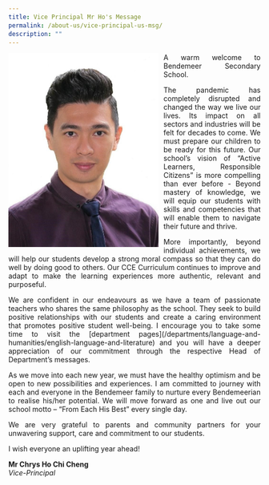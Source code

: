 ```yaml
---
title: Vice Principal Mr Ho's Message
permalink: /about-us/vice-principal-us-msg/
description: ""
---
```

<p style="float:left; margin: 0 10px 0px 0">
<img src="/images/Aboutus/VP1.jpg" alt="Vice-Principal Ho" style="width:300px" /></p>

<p style="text-align:justify">
A warm welcome to Bendemeer Secondary School.</p>
<p style="text-align:justify">
The pandemic has completely disrupted and changed the way we live our lives. Its impact on all sectors and industries will be felt for decades to come. We must prepare our children to be ready for this future. Our school’s vision of “Active Learners, Responsible Citizens” is more compelling than ever before - Beyond mastery of knowledge, we will equip our students with skills and competencies that will enable them to navigate their future and thrive.  </p>


<p style="text-align:justify">
More importantly, beyond individual achievements, we will help our students develop a strong moral compass so that they can do well by doing good to others. Our CCE Curriculum continues to improve and adapt to make the learning experiences more authentic, relevant and purposeful.</p>


<p style="text-align:justify">
We are confident in our endeavours as we have a team of passionate teachers who shares the same philosophy as the school. They seek to build positive relationships with our students and create a caring environment that promotes positive student well-being. I encourage you to take some time to visit the [department pages](/departments/language-and-humanities/english-language-and-literature) and you will have a deeper appreciation of our commitment through the respective Head of Department’s messages.</p>


<p style="text-align:justify">
As we move into each new year, we must have the healthy optimism and be open to new possibilities and experiences. I am committed to journey with each and everyone in the Bendemeer family to nurture every Bendemeerian to realise his/her potential. We will move forward as one and live out our school motto – “From Each His Best” every single day.</p>


<p style="text-align:justify">
We are very grateful to parents and community partners for your unwavering support, care and commitment to our students.</p>



I wish everyone an uplifting year ahead!



**Mr Chrys Ho Chi Cheng** <br>
*Vice-Principal*